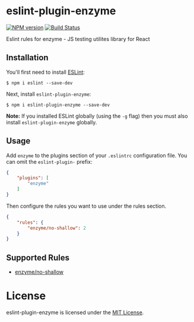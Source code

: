 # eslint-plugin-enzyme
[![NPM version][npm-image]][npm-url] [![Build Status][travis-image]][travis-url]

Eslint rules for enzyme - JS testing utilites library for React

## Installation

You'll first need to install [ESLint](http://eslint.org):

```
$ npm i eslint --save-dev
```

Next, install `eslint-plugin-enzyme`:

```
$ npm i eslint-plugin-enzyme --save-dev
```

**Note:** If you installed ESLint globally (using the `-g` flag) then you must also install `eslint-plugin-enzyme` globally.

## Usage

Add `enzyme` to the plugins section of your `.eslintrc` configuration file. You can omit the `eslint-plugin-` prefix:

```json
{
    "plugins": [
        "enzyme"
    ]
}
```


Then configure the rules you want to use under the rules section.

```json
{
    "rules": {
        "enzyme/no-shallow": 2
    }
}
```

## Supported Rules

* [enzyme/no-shallow](docs/rules/no-shallow.md)

# License

eslint-plugin-enzyme is licensed under the [MIT License](http://www.opensource.org/licenses/mit-license.php).


[npm-url]: https://npmjs.org/package/eslint-plugin-enzyme
[npm-image]: https://img.shields.io/npm/v/eslint-plugin-enzyme.svg
[travis-url]: https://travis-ci.org/giamir/eslint-plugin-enzyme
[travis-image]: https://travis-ci.org/giamir/eslint-plugin-enzyme.svg?branch=master


